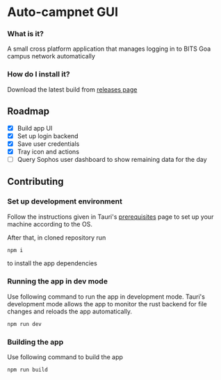 # Auto-campnet GUI

### What is it?

A small cross platform application that manages logging in to BITS Goa campus network automatically

### How do I install it?

Download the latest build from [releases page](https://github.com/riskycase/auto-campnet-gui/releases)

## Roadmap

- [x] Build app UI
- [x] Set up login backend
- [x] Save user credentials
- [x] Tray icon and actions
- [ ] Query Sophos user dashboard to show remaining data for the day

## Contributing

### Set up development environment

Follow the instructions given in Tauri's [prerequisites](https://tauri.studio/docs/getting-started/prerequisites) page to set up your machine according to the OS.

After that, in cloned repository run
```sh
npm i
```
to install the app dependencies

### Running the app in dev mode

Use following command to run the app in development mode. Tauri's development mode allows the app to monitor the rust backend for file changes and reloads the app automatically.
```sh
npm run dev
```

### Building the app

Use following command to build the app
```sh
npm run build
```
